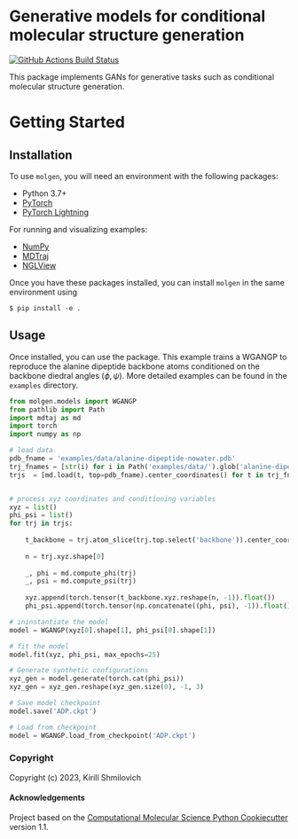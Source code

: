 Generative models for conditional molecular structure generation
==============================
[//]: # (Badges)
[![GitHub Actions Build Status](https://github.com/REPLACE_WITH_OWNER_ACCOUNT/molgen/workflows/CI/badge.svg)](https://github.com/REPLACE_WITH_OWNER_ACCOUNT/molgen/actions?query=workflow%3ACI)
<!--[![codecov](https://codecov.io/gh/REPLACE_WITH_OWNER_ACCOUNT/MolGen/branch/main/graph/badge.svg)](https://codecov.io/gh/REPLACE_WITH_OWNER_ACCOUNT/MolGen/branch/main)-->


This package implements GANs for generative tasks such as conditional molecular structure generation.

Getting Started
===============


Installation
------------
To use `molgen`, you will need an environment with the following packages:

* Python 3.7+
* [PyTorch](https://pytorch.org/get-started/locally/)
* [PyTorch Lightning](https://www.pytorchlightning.ai/)

For running and visualizing examples:
* [NumPy](https://numpy.org/install/)
* [MDTraj](https://www.mdtraj.org/1.9.8.dev0/installation.html)
* [NGLView](https://github.com/nglviewer/nglview#installation)

Once you have these packages installed, you can install `molgen` in the same environment using

```
$ pip install -e .
```

Usage
-------
Once installed, you can use the package. This example trains a WGANGP to reproduce the alanine dipeptide backbone atoms conditioned on the backbone diedral angles ($\phi , \psi$). More detailed examples can be found in the `examples` directory.


```python
from molgen.models import WGANGP
from pathlib import Path
import mdtaj as md
import torch
import numpy as np

# load data
pdb_fname = 'examples/data/alanine-dipeptide-nowater.pdb'
trj_fnames = [str(i) for i in Path('examples/data/').glob('alanine-dipeptide-*-250ns-nowater.xtc')]
trjs  = [md.load(t, top=pdb_fname).center_coordinates() for t in trj_fnames]


# process xyz coordinates and conditioning variables
xyz = list()
phi_psi = list()
for trj in trjs:
    
    t_backbone = trj.atom_slice(trj.top.select('backbone')).center_coordinates()
    
    n = trj.xyz.shape[0]
    
    _, phi = md.compute_phi(trj)
    _, psi = md.compute_psi(trj)
    
    xyz.append(torch.tensor(t_backbone.xyz.reshape(n, -1)).float())
    phi_psi.append(torch.tensor(np.concatenate((phi, psi), -1)).float())

# ininstantiate the model
model = WGANGP(xyz[0].shape[1], phi_psi[0].shape[1])

# fit the model
model.fit(xyz, phi_psi, max_epochs=25)

# Generate synthetic configurations
xyz_gen = model.generate(torch.cat(phi_psi))
xyz_gen = xyz_gen.reshape(xyz_gen.size(0), -1, 3)

# Save model checkpoint
model.save('ADP.ckpt')

# Load from checkpoint
model = WGANGP.load_from_checkpoint('ADP.ckpt')
```

### Copyright

Copyright (c) 2023, Kirill Shmilovich


#### Acknowledgements
 
Project based on the 
[Computational Molecular Science Python Cookiecutter](https://github.com/molssi/cookiecutter-cms) version 1.1.
